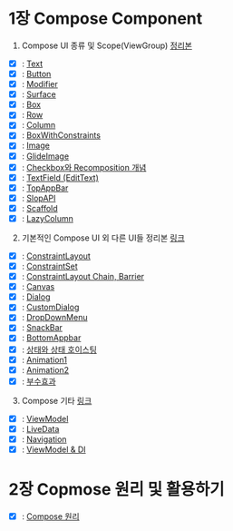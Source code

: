 # 1장 Compose Component
1. Compose UI 종류 및 Scope(ViewGroup) [정리본](https://github.com/phael1128/MyCompose/blob/main/ComposeStudy/app/src/main/java/com/example/component/presentation/ui/basic/component1/INDEX01.md)
- [x] : [Text](https://github.com/phael1128/MyCompose/blob/main/ComposeStudy/app/src/main/java/com/example/component/presentation/ui/basic/component1/chap01/ComposeText.md)
- [x] : [Button](https://github.com/phael1128/MyCompose/blob/main/ComposeStudy/app/src/main/java/com/example/component/presentation/ui/basic/component1/chap02/ComposeButton.md)
- [x] : [Modifier](https://github.com/phael1128/MyCompose/blob/main/ComposeStudy/app/src/main/java/com/example/component/presentation/ui/basic/component1/chap03/ComposeModifier.md)
- [x] : [Surface](https://github.com/phael1128/MyCompose/blob/main/ComposeStudy/app/src/main/java/com/example/component/presentation/ui/basic/component1/chap04/ComposeSurface.md)
- [x] : [Box](https://github.com/phael1128/MyCompose/blob/main/ComposeStudy/app/src/main/java/com/example/component/presentation/ui/basic/component1/chap05/ComposeBox.md)
- [x] : [Row](https://github.com/phael1128/MyCompose/blob/main/ComposeStudy/app/src/main/java/com/example/component/presentation/ui/basic/component1/chap06/ComposeRow.md)
- [x] : [Column](https://github.com/phael1128/MyCompose/blob/main/ComposeStudy/app/src/main/java/com/example/component/presentation/ui/basic/component1/chap07/ComposeColumn.md)
- [x] : [BoxWithConstraints](https://github.com/phael1128/MyCompose/blob/main/ComposeStudy/app/src/main/java/com/example/component/presentation/ui/basic/component1/chap08/ComposeBoxWithConstrains.md)
- [x] : [Image](https://github.com/phael1128/MyCompose/blob/main/ComposeStudy/app/src/main/java/com/example/component/presentation/ui/basic/component1/chap09/ComposeImage.md)
- [x] : [GlideImage](https://github.com/phael1128/MyCompose/blob/main/ComposeStudy/app/src/main/java/com/example/component/presentation/ui/basic/component1/chap10/ComposeNetworkImage.md)
- [x] : [Checkbox와 Recomposition 개념](https://github.com/phael1128/MyCompose/blob/main/ComposeStudy/app/src/main/java/com/example/component/presentation/ui/basic/component1/chap11/ComposeCheckBox.md)
- [x] : [TextField (EditText)](https://github.com/phael1128/MyCompose/blob/main/ComposeStudy/app/src/main/java/com/example/component/presentation/ui/basic/component1/chap12/ComposeTextField.md)
- [x] : [TopAppBar](https://github.com/phael1128/MyCompose/blob/main/ComposeStudy/app/src/main/java/com/example/component/presentation/ui/basic/component1/chap13/ComposeTopAppBar.md)
- [x] : [SlopAPI](https://github.com/phael1128/MyCompose/blob/main/ComposeStudy/app/src/main/java/com/example/component/presentation/ui/basic/component1/chap14/ComposeSlotAPI.md)
- [x] : [Scaffold](https://github.com/phael1128/MyCompose/blob/main/ComposeStudy/app/src/main/java/com/example/component/presentation/ui/basic/component1/chap15/ComposeScaffold.md)
- [x] : [LazyColumn](https://github.com/phael1128/MyCompose/blob/main/ComposeStudy/app/src/main/java/com/example/component/presentation/ui/basic/component1/chap16/ComposeLazyColumn.md)

2. 기본적인 Compose UI 외 다른 UI들 정리본 [링크](https://github.com/phael1128/MyCompose/blob/main/ComposeStudy/app/src/main/java/com/example/component/presentation/ui/basic/component2/INDEX02.md)
- [x] : [ConstraintLayout](https://github.com/phael1128/MyCompose/blob/main/ComposeStudy/app/src/main/java/com/example/component/presentation/ui/basic/component2/chap01/ComposeConstraintLayout.md)
- [x] : [ConstraintSet](https://github.com/phael1128/MyCompose/blob/main/ComposeStudy/app/src/main/java/com/example/component/presentation/ui/basic/component2/chap02/ComposeConstraintSet.md)
- [x] : [ConstraintLayout Chain, Barrier](https://github.com/phael1128/MyCompose/blob/main/ComposeStudy/app/src/main/java/com/example/component/presentation/ui/basic/component2/chap03/ComposeConstraintChainBarrier.md)  
- [x] : [Canvas](https://github.com/phael1128/MyCompose/blob/main/ComposeStudy/app/src/main/java/com/example/component/presentation/ui/basic/component2/chap04/ComposeCanvas.md)
- [x] : [Dialog](https://github.com/phael1128/MyCompose/blob/main/ComposeStudy/app/src/main/java/com/example/component/presentation/ui/basic/component2/chap05/ComposeDialog.md)
- [x] : [CustomDialog](https://github.com/phael1128/MyCompose/blob/main/ComposeStudy/app/src/main/java/com/example/component/presentation/ui/basic/component2/chap06/ComposeCustomDialog.md)
- [x] : [DropDownMenu](https://github.com/phael1128/MyCompose/blob/main/ComposeStudy/app/src/main/java/com/example/component/presentation/ui/basic/component2/chap07/ComposeDropDownMenu.md)
- [x] : [SnackBar](https://github.com/phael1128/MyCompose/blob/main/ComposeStudy/app/src/main/java/com/example/component/presentation/ui/basic/component2/chap08/Component02_08_SnackBar.kt)
- [x] : [BottomAppbar](https://github.com/phael1128/MyCompose/blob/main/ComposeStudy/app/src/main/java/com/example/component/presentation/ui/basic/component2/chap09/ComposeBottomAppBar.md)
- [x] : [상태와 상태 호이스팅](https://github.com/phael1128/MyCompose/blob/main/ComposeStudy/app/src/main/java/com/example/component/presentation/ui/basic/component2/chap10/ComposeStateHoisting.md)
- [x] : [Animation1](https://github.com/phael1128/MyCompose/blob/main/ComposeStudy/app/src/main/java/com/example/component/presentation/ui/basic/component2/chap11/ComposeAnimation1.md)
- [x] : [Animation2](https://github.com/phael1128/MyCompose/blob/main/ComposeStudy/app/src/main/java/com/example/component/presentation/ui/basic/component2/chap12/ComposeAnimation2.md) 
- [x] : [부수효과](https://github.com/phael1128/MyCompose/blob/main/ComposeStudy/app/src/main/java/com/example/component/presentation/ui/basic/component2/chap13/ComposeEffect.md)

3. Compose 기타 [링크](https://github.com/phael1128/MyCompose/blob/main/ComposeStudy/app/src/main/java/com/example/component/presentation/ui/basic/component3/INDEX03.md)
- [x] : [ViewModel](https://github.com/phael1128/MyCompose/blob/main/ComposeStudy/app/src/main/java/com/example/component/presentation/ui/basic/component3/chap01/ComposeViewModel.md)
- [x] : [LiveData](https://github.com/phael1128/MyCompose/blob/main/ComposeStudy/app/src/main/java/com/example/component/presentation/ui/basic/component3/chap02/ComposeLiveData.md)
- [x] : [Navigation](https://github.com/phael1128/MyCompose/blob/main/ComposeStudy/app/src/main/java/com/example/component/presentation/ui/basic/component3/chap05/ComposeNavigation.md)
- [x] : [ViewModel & DI](https://github.com/phael1128/MyCompose/blob/main/ComposeStudy/app/src/main/java/com/example/component/presentation/ui/basic/component3/chap06/ComposeDI%26ViewModel.md)

# 2장 Copmose 원리 및 활용하기
- [x] : [Compose 원리](https://github.com/phael1128/MyCompose/blob/main/ComposeStudy/app/src/main/java/com/example/component/presentation/ui/useful/component4/index.md)
